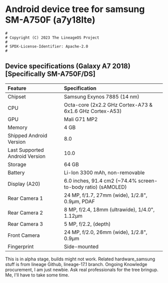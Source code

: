 # Android device tree for samsung SM-A750F (a7y18lte)

```
#
# Copyright (C) 2023 The LineageOS Project
#
# SPDX-License-Identifier: Apache-2.0
#
```

## Device specifications (Galaxy A7 2018) [Specifically SM-A750F/DS]
| Feature                         | Specification                                                   |
| :-------------------------------| :---------------------------------------------------------------|
| Chipset                         | Samsung Exynos 7885 (14 nm)                                     |
| CPU                             | Octa-core (2x2.2 GHz Cortex-A73 & 6x1.6 GHz Cortex-A53)         |
| GPU                             | Mali G71 MP2                                                    |
| Memory                          | 4 GB                                                            |
| Shipped Android Version         | 8.0                                                             |
| Last Supported Android Version  | 10.0                                                             |
| Storage                         | 64 GB                                                           |
| Battery                         | Li-Ion 3300 mAh, non-removable                                  |
| Display (A20)                   | 6.0 inches, 91.4 cm2 (~74.4% screen-to-body ratio) (sAMOLED)    |
| Rear Camera 1                   | 24 MP, f/1.7, 27mm (wide), 1/2.8", 0.9µm, PDAF                  |
| Rear Camera 2                   | 8 MP, f/2.4, 18mm (ultrawide), 1/4.0", 1.12µm                   |
| Rear Camera 3                   | 5 MP, f/2.2, (depth)                                            |
| Front Camera                    | 24 MP, f/2.0, 26mm (wide), 1/2.8", 0.9µm                        |
| Fingerprint                     | Side-mounted                                                    |



This is in alpha stage, builds might not work.
Related hardware_samsung stuff is from lineage Github, lineage-17.1 branch.
Ongoing Knowledge procurement, I am just newbie. Ask real professionals for the tree bringup.
Me, I'll have to take some time.
